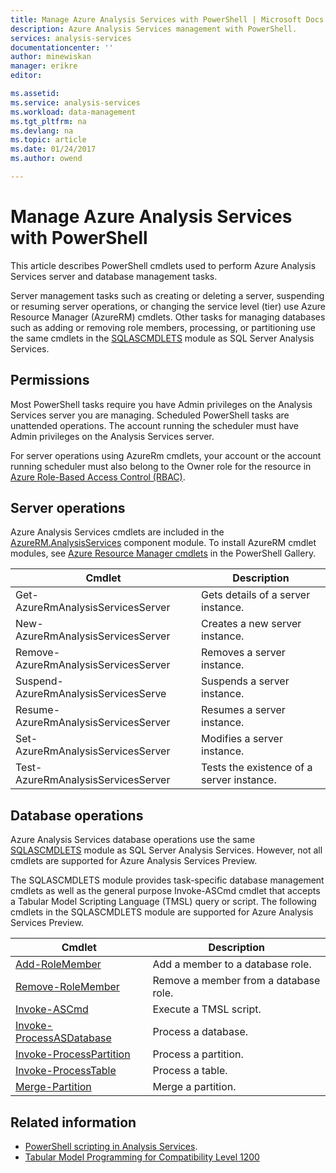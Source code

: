 ```yaml
---
title: Manage Azure Analysis Services with PowerShell | Microsoft Docs
description: Azure Analysis Services management with PowerShell.
services: analysis-services
documentationcenter: ''
author: minewiskan
manager: erikre
editor: 

ms.assetid: 
ms.service: analysis-services
ms.workload: data-management
ms.tgt_pltfrm: na
ms.devlang: na
ms.topic: article
ms.date: 01/24/2017
ms.author: owend

---
```


# Manage Azure Analysis Services with PowerShell

This article describes PowerShell cmdlets used to perform Azure Analysis Services server and database management tasks. 

Server management tasks such as creating or deleting a server, suspending or resuming server operations, or changing the service level (tier) use Azure Resource Manager (AzureRM) cmdlets. Other tasks for managing databases such as adding or removing role members, processing, or partitioning use the same cmdlets in the [SQLASCMDLETS](https://msdn.microsoft.com/library/hh758425.aspx) module as SQL Server Analysis Services.

## Permissions
Most PowerShell tasks require you have Admin privileges on the Analysis Services server you are managing. Scheduled PowerShell tasks are unattended operations. The account running the scheduler must have Admin privileges on the Analysis Services server. 

For server operations using AzureRm cmdlets, your account or the account running scheduler must also belong to the Owner role for the resource in [Azure Role-Based Access Control (RBAC)](../active-directory/role-based-access-control-what-is.md). 

## Server operations 
Azure Analysis Services cmdlets are included in the [AzureRM.AnalysisServices](https://www.powershellgallery.com/packages/AzureRM.AnalysisServices) component module. To install AzureRM cmdlet modules, see [Azure Resource Manager cmdlets](https://docs.microsoft.com/powershell/resourcemanager/) in the PowerShell Gallery.

|Cmdlet|Description| 
|------------|-----------------| 
|Get-AzureRmAnalysisServicesServer|Gets details of a server instance.|  
|New-AzureRmAnalysisServicesServer|Creates a new server instance.|
|Remove-AzureRmAnalysisServicesServer|Removes a server instance.|  
|Suspend-AzureRmAnalysisServicesServe|Suspends a server instance.| 
|Resume-AzureRmAnalysisServicesServer|Resumes a server instance.|  
|Set-AzureRmAnalysisServicesServer|Modifies a server instance.|   
|Test-AzureRmAnalysisServicesServer|Tests the existence of a server  instance.| 

## Database operations
Azure Analysis Services database operations use the same [SQLASCMDLETS](https://msdn.microsoft.com/library/hh758425.aspx) module as SQL Server Analysis Services. However, not all cmdlets are supported for Azure Analysis Services Preview. 

The SQLASCMDLETS module provides task-specific database management cmdlets as well as the general purpose Invoke-ASCmd cmdlet that accepts a Tabular Model Scripting Language (TMSL) query or script. The following cmdlets in the SQLASCMDLETS module are supported for Azure Analysis Services Preview.
  
|Cmdlet|Description|
|------------|-----------------| 
|[Add-RoleMember](https://msdn.microsoft.com/library/hh510167.aspx)|Add a member to a database role.| 
|[Remove-RoleMember](https://msdn.microsoft.com/library/hh510173.aspx)|Remove a member from a database role.|   
|[Invoke-ASCmd](https://msdn.microsoft.com/library/hh479579.aspx)|Execute a TMSL script.|
|[Invoke-ProcessASDatabase](https://msdn.microsoft.com/library/mt651773.aspx)|Process a database.|  
|[Invoke-ProcessPartition](https://msdn.microsoft.com/library/hh510164.aspx)|Process a partition.| 
|[Invoke-ProcessTable](https://msdn.microsoft.com/library/mt651774.aspx)|Process a table.|  
|[Merge-Partition](https://msdn.microsoft.com/library/hh479576.aspx)|Merge a partition.|  
  

## Related information
* [PowerShell scripting in Analysis Services](https://msdn.microsoft.com/library/hh213141.aspx).
* [Tabular Model Programming for Compatibility Level 1200](https://msdn.microsoft.com/library/mt712541.aspx)